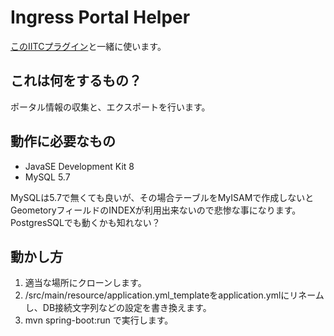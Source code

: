 Ingress Portal Helper
=====================

[このIITCプラグイン](https://github.com/noxi515/iitc-plugin-portal-data-sender)と一緒に使います。


## これは何をするもの？

ポータル情報の収集と、エクスポートを行います。


## 動作に必要なもの

* JavaSE Development Kit 8
* MySQL 5.7

MySQLは5.7で無くても良いが、その場合テーブルをMyISAMで作成しないとGeometoryフィールドのINDEXが利用出来ないので悲惨な事になります。
PostgresSQLでも動くかも知れない？


## 動かし方

1. 適当な場所にクローンします。
2. /src/main/resource/application.yml_templateをapplication.ymlにリネームし、DB接続文字列などの設定を書き換えます。
3. mvn spring-boot:run で実行します。

